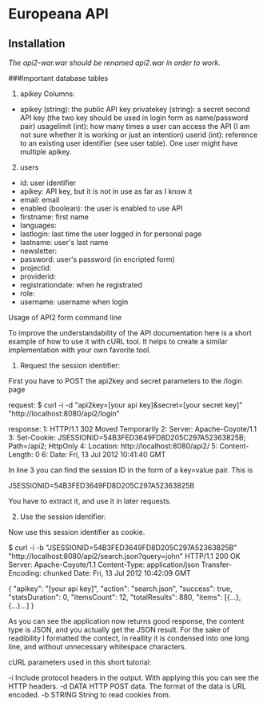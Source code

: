 # Europeana API

## Installation

*The api2-war.war should be renamed api2.war in order to work.*

###Important database tables

1) apikey
Columns: 
- apikey (string): the public API key
  privatekey (string): a secret second API key (the two key should be used in login form as name/password pair)
  usagelimit (int): how many times a user can access the API (I am not sure whether it is working or just an intention)
  userid (int): reference to an existing user identifier (see user table). One user might have multiple apikey.

2) users
- id: user identifier
- apikey: API key, but it is not in use as far as I know it
- email: email
- enabled (boolean): the user is enabled to use API
- firstname: first name
- languages: 
- lastlogin: last time the user logged in for personal page
- lastname: user's last name
- newsletter:
- password: user's password (in encripted form)
- projectid: 
- providerid: 
- registrationdate: when he registrated
- role: 
- username: username when login


Usage of API2 form command line

To improve the understandability of the API documentation here is a short example of how to use it with cURL tool.
It helps to create a similar implementation with your own favorite tool.

1) Request the session identifier:

First you have to POST the api2key and secret parameters to the /login page

request:
$ curl -i -d "api2key=[your api key]&secret=[your secret key]" "http://localhost:8080/api2/login"

response:
1: HTTP/1.1 302 Moved Temporarily
2: Server: Apache-Coyote/1.1
3: Set-Cookie: JSESSIONID=54B3FED3649FD8D205C297A52363825B; Path=/api2; HttpOnly
4: Location: http://localhost:8080/api2/
5: Content-Length: 0
6: Date: Fri, 13 Jul 2012 10:41:40 GMT

In line 3 you can find the session ID in the form of a key=value pair. This is

  JSESSIONID=54B3FED3649FD8D205C297A52363825B

You have to extract it, and use it in later requests.

2) Use the session identifier:

Now use this session identifier as cookie.

$ curl -i -b "JSESSIONID=54B3FED3649FD8D205C297A52363825B" "http://localhost:8080/api2/search.json?query=john"
HTTP/1.1 200 OK
Server: Apache-Coyote/1.1
Content-Type: application/json
Transfer-Encoding: chunked
Date: Fri, 13 Jul 2012 10:42:09 GMT

{
	"apikey": "[your api key]",
	"action": "search.json",
	"success": true,
	"statsDuration": 0,
	"itemsCount": 12,
	"totalResults": 880,
	"items": [{...},{...}...]
}

As you can see the application now returns good response, the content type is JSON, and you actually get
the JSON result. For the sake of readibility I formatted the contect, in reallity it is condensed into one
long line, and without unnecessary whitespace characters.

cURL parameters used in this short tutorial:

 -i          Include protocol headers in the output. With applying this you can see the HTTP headers.
 -d DATA     HTTP POST data. The format of the data is URL encoded.
 -b STRING   String to read cookies from.
 
